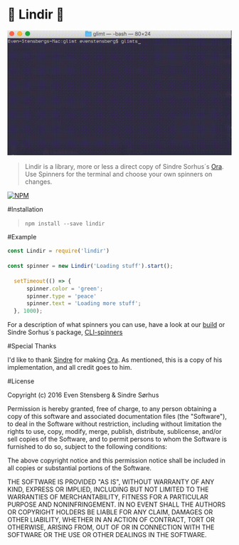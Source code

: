 # :tropical_drink: Lindir :tropical_drink:


<img src="screenshot.gif" width="629">

>Lindir is a library, more or less a direct copy of Sindre Sorhus´s [Ora](https://github.com/sindresorhus/ora). Use Spinners for the terminal and choose your own spinners on changes.


[![NPM](https://nodei.co/npm/lindir.png)](https://npmjs.org/package/lindir)

#Installation

>`npm install --save lindir`

#Example

```js
const Lindir = require('lindir')

const spinner = new Lindir('Loading stuff').start();

  setTimeout(() => {
      spinner.color = 'green';
      spinner.type = 'peace'
      spinner.text = 'Loading more stuff';
  }, 1000);
```

For a description of what spinners you can use, have a look at our [build](https://github.com/ev1stensberg/lindir/blob/master/spinners.json) or Sindre Sorhus´s package, [CLI-spinners](https://github.com/sindresorhus/cli-spinners)

#Special Thanks

I'd like to thank [Sindre](https://twitter.com/sindresorhus) for making [Ora](https://github.com/sindresorhus/ora). As mentioned, this is a copy of his implementation, and all credit goes to him. 

#License

Copyright (c) 2016 Even Stensberg & Sindre Sørhus

Permission is hereby granted, free of charge, to any person obtaining a copy of this software and associated documentation files (the "Software"), to deal in the Software without restriction, including without limitation the rights to use, copy, modify, merge, publish, distribute, sublicense, and/or sell copies of the Software, and to permit persons to whom the Software is furnished to do so, subject to the following conditions:

The above copyright notice and this permission notice shall be included in all copies or substantial portions of the Software.

THE SOFTWARE IS PROVIDED "AS IS", WITHOUT WARRANTY OF ANY KIND, EXPRESS OR IMPLIED, INCLUDING BUT NOT LIMITED TO THE WARRANTIES OF MERCHANTABILITY, FITNESS FOR A PARTICULAR PURPOSE AND NONINFRINGEMENT. IN NO EVENT SHALL THE AUTHORS OR COPYRIGHT HOLDERS BE LIABLE FOR ANY CLAIM, DAMAGES OR OTHER LIABILITY, WHETHER IN AN ACTION OF CONTRACT, TORT OR OTHERWISE, ARISING FROM, OUT OF OR IN CONNECTION WITH THE SOFTWARE OR THE USE OR OTHER DEALINGS IN THE SOFTWARE.
